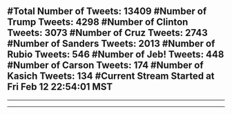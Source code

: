#Total Number of Tweets: 13409 
#Number of Trump Tweets: 4298
#Number of Clinton Tweets: 3073
#Number of Cruz Tweets: 2743
#Number of Sanders Tweets: 2013
#Number of Rubio Tweets: 546
#Number of Jeb! Tweets: 448
#Number of Carson Tweets: 174
#Number of Kasich Tweets: 134
#Current Stream Started at Fri Feb 12 22:54:01 MST
---
---
---
